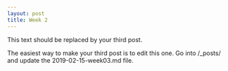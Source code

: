 ```yaml
---
layout: post
title: Week 2
---
```



This text should be replaced by your third post. 

The easiest way to make your third post is to edit this one. 
Go into /_posts/ and update the 2019-02-15-week03.md file. 
